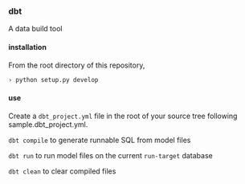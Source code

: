 ### dbt

A data build tool

#### installation

From the root directory of this repository,

```bash
› python setup.py develop
```

#### use

Create a `dbt_project.yml` file in the root of your source tree
following sample.dbt_project.yml.

`dbt compile` to generate runnable SQL from model files

`dbt run` to run model files on the current `run-target` database

`dbt clean` to clear compiled files
